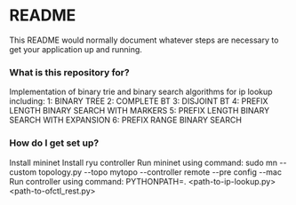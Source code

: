# README #

This README would normally document whatever steps are necessary to get your application up and running.

### What is this repository for? ###

Implementation of binary trie and binary search algorithms for ip lookup including:
  1: BINARY TREE
  2: COMPLETE BT
  3: DISJOINT BT 
  4: PREFIX LENGTH BINARY SEARCH WITH MARKERS
  5: PREFIX LENGTH BINARY SEARCH WITH EXPANSION 
  6: PREFIX RANGE BINARY SEARCH

### How do I get set up? ###
  Install mininet 
  Install ryu controller
  Run mininet using command:
  sudo mn --custom topology.py --topo mytopo  --controller remote --pre config --mac
  Run controller using command:
  PYTHONPATH=. <path-to-ryu-manager> <path-to-ip-lookup.py> <path-to-ofctl_rest.py>

